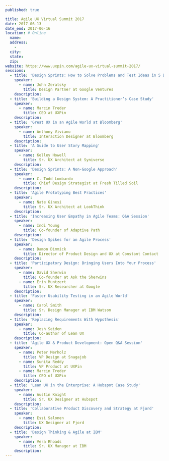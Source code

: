 ```yaml
---
published: true

title: Agile UX Virtual Summit 2017
date: 2017-06-13
date_end: 2017-06-16
location: # Online
  name:
  address:
    -
  city:
  state:
  zip:
website: https://www.uxpin.com/agile-ux-virtual-summit-2017/
sessions:
  - title: 'Design Sprints: How to Solve Problems and Test Ideas in 5 Days'
    speaker:
      - name: John Zeratsky
        title: Design Partner at Google Ventures
    description:
  - title: 'Building a Design System: A Practitioner’s Case Study'
    speaker:
      - name: Marcin Treder
        title: CEO at UXPin
    description:
  - title: 'Great UX in an Agile World at Bloomberg'
    speaker:
      - name: Anthony Viviano
        title: Interaction Designer at Bloomberg
    description:
  - title: 'A Guide to User Story Mapping'
    speaker:
      - name: Kelley Howell
        title: Sr. UX Architect at Syniverse
    description:
  - title: 'Design Sprints: A Non-Google Approach'
    speaker:
      - name: C. Todd Lombardo
        title: Chief Design Strategist at Fresh Tilled Soil
    description:
  - title: 'Agile Prototyping Best Practices'
    speaker:
      - name: Nate Ginesi
        title: Sr. UX Architect at LookThink
    description:
  - title: 'Increasing User Empathy in Agile Teams: Q&A Session'
    speaker:
      - name: Indi Young
        title: Co-founder of Adaptive Path
    description:
  - title: 'Design Spikes for an Agile Process'
    speaker:
      - name: Damon Dimmick
        title: Director of Product Design and UX at Constant Contact
    description:
  - title: 'Participatory Design: Bringing Users Into Your Process'
    speaker:
      - name: David Sherwin
        title: Co-founder at Ask the Sherwins
      - name: Erin Muntzert
        title: Sr. UX Researcher at Google
    description:
  - title: 'Faster Usability Testing in an Agile World'
    speaker:
      - name: Carol Smith
        title: Sr. Design Manager at IBM Watson
    description:
  - title: 'Replacing Requirements With Hypothesis'
    speaker:
      - name: Josh Seiden
        title: Co-author of Lean UX
    description:
  - title: 'Agile UX & Product Development: Open Q&A Session'
    speaker:
      - name: Peter Merholz
        title: VP Design at Snagajob
      - name: Sunita Reddy
        title: VP Product at UXPin
      - name: Marcin Treder
        title: CEO of UXPin
    description:
  - title: 'Lean UX in the Enterprise: A Hubspot Case Study'
    speaker:
      - name: Austin Knight
        title: Sr. UX Designer at Hubspot
    description:
  - title: 'Collaborative Product Discovery and Strategy at Fjord'
    speaker:
      - name: Essi Salonen
        title: UX Designer at Fjord
    description:
  - title: 'Design Thinking & Agile at IBM'
    speaker:
      - name: Vera Rhoads
        title: Sr. UX Manager at IBM
    description:
---
```

